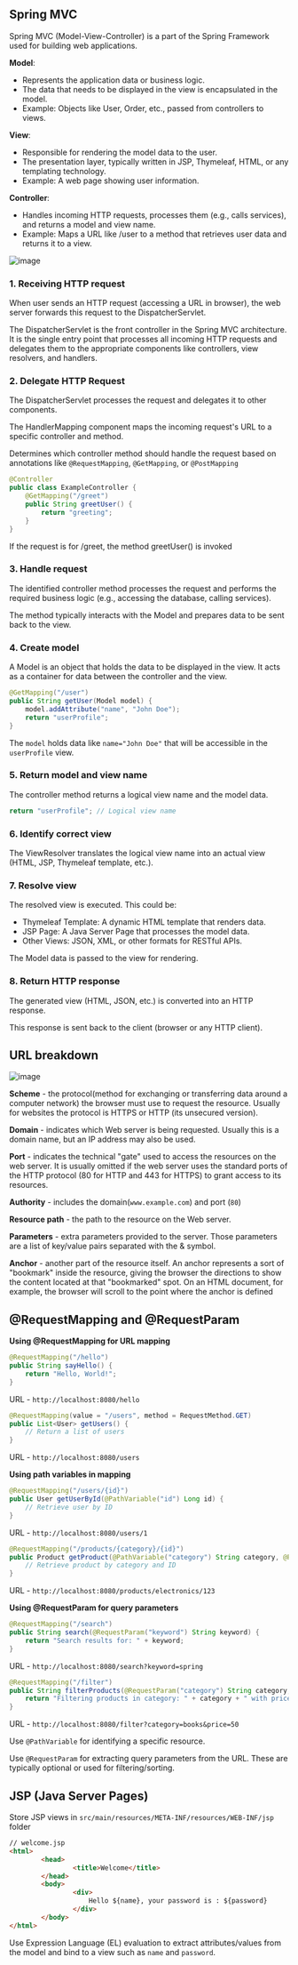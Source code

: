 ## Spring MVC
Spring MVC (Model-View-Controller) is a part of the Spring Framework used for building web applications.

**Model**:
- Represents the application data or business logic.
- The data that needs to be displayed in the view is encapsulated in the model.
- Example: Objects like User, Order, etc., passed from controllers to views.

**View**:
- Responsible for rendering the model data to the user.
- The presentation layer, typically written in JSP, Thymeleaf, HTML, or any templating technology.
- Example: A web page showing user information.

**Controller**:

- Handles incoming HTTP requests, processes them (e.g., calls services), and returns a model and view name.
- Example: Maps a URL like /user to a method that retrieves user data and returns it to a view.

![image](https://github.com/user-attachments/assets/bd656e8f-0b1a-40bd-a3e0-aa4849ac9163)

### 1. Receiving HTTP request
When user sends an HTTP request (accessing a URL in browser), the web server forwards this request to the DispatcherServlet.  

The DispatcherServlet is the front controller in the Spring MVC architecture. It is the single entry point that processes all incoming HTTP requests and delegates them to the appropriate components like controllers, view resolvers, and handlers.

### 2. Delegate HTTP Request
The DispatcherServlet processes the request and delegates it to other components.  

The HandlerMapping component maps the incoming request's URL to a specific controller and method.  

Determines which controller method should handle the request based on annotations like `@RequestMapping`, `@GetMapping`, or `@PostMapping`

```java
@Controller
public class ExampleController {
    @GetMapping("/greet")
    public String greetUser() {
        return "greeting";
    }
}
```

If the request is for /greet, the method greetUser() is invoked

### 3. Handle request
The identified controller method processes the request and performs the required business logic (e.g., accessing the database, calling services).  

The method typically interacts with the Model and prepares data to be sent back to the view.  

### 4. Create model
A Model is an object that holds the data to be displayed in the view. It acts as a container for data between the controller and the view.
```java
@GetMapping("/user")
public String getUser(Model model) {
    model.addAttribute("name", "John Doe");
    return "userProfile";
}
```
The `model` holds data like `name="John Doe"` that will be accessible in the `userProfile` view.

### 5. Return model and view name
The controller method returns a logical view name and the model data.
```java
return "userProfile"; // Logical view name
```

### 6. Identify correct view
The ViewResolver translates the logical view name into an actual view (HTML, JSP, Thymeleaf template, etc.).  

### 7. Resolve view
The resolved view is executed. This could be:
- Thymeleaf Template: A dynamic HTML template that renders data.
- JSP Page: A Java Server Page that processes the model data.
- Other Views: JSON, XML, or other formats for RESTful APIs.   

The Model data is passed to the view for rendering.

### 8. Return HTTP response
The generated view (HTML, JSON, etc.) is converted into an HTTP response.  

This response is sent back to the client (browser or any HTTP client).

## URL breakdown
![image](https://github.com/user-attachments/assets/8e17e718-e24d-4de4-9a91-e8246b6e4937)

**Scheme** - the protocol(method for exchanging or transferring data around a computer network) the browser must use to request the resource. Usually for websites the protocol is HTTPS or HTTP (its unsecured version).  

**Domain** - indicates which Web server is being requested. Usually this is a domain name, but an IP address may also be used.  

**Port** - indicates the technical "gate" used to access the resources on the web server. It is usually omitted if the web server uses the standard ports of the HTTP protocol (80 for HTTP and 443 for HTTPS) to grant access to its resources.  

**Authority** - includes the domain(`www.example.com`) and port (`80`)  

**Resource path** - the path to the resource on the Web server.  

**Parameters** - extra parameters provided to the server. Those parameters are a list of key/value pairs separated with the & symbol.  

**Anchor** -  another part of the resource itself. An anchor represents a sort of "bookmark" inside the resource, giving the browser the directions to show the content located at that "bookmarked" spot. On an HTML document, for example, the browser will scroll to the point where the anchor is defined

## @RequestMapping and @RequestParam
**Using @RequestMapping for URL mapping**
```java
@RequestMapping("/hello")
public String sayHello() {
    return "Hello, World!";
}
```

URL - `http://localhost:8080/hello`

```java
@RequestMapping(value = "/users", method = RequestMethod.GET)
public List<User> getUsers() {
    // Return a list of users
}
```
URL - `http://localhost:8080/users`

**Using path variables in mapping**
```java
@RequestMapping("/users/{id}")
public User getUserById(@PathVariable("id") Long id) {
    // Retrieve user by ID
}
```

URL - `http://localhost:8080/users/1`

```java
@RequestMapping("/products/{category}/{id}")
public Product getProduct(@PathVariable("category") String category, @PathVariable("id") Long id) {
    // Retrieve product by category and ID
}
```

URL - `http://localhost:8080/products/electronics/123`

**Using @RequestParam for query parameters**
```java
@RequestMapping("/search")
public String search(@RequestParam("keyword") String keyword) {
    return "Search results for: " + keyword;
}
```

URL - `http://localhost:8080/search?keyword=spring`

```java
@RequestMapping("/filter")
public String filterProducts(@RequestParam("category") String category, @RequestParam("price") double price) {
    return "Filtering products in category: " + category + " with price <= " + price;
}
```

URL - `http://localhost:8080/filter?category=books&price=50`

Use `@PathVariable` for identifying a specific resource.  

Use `@RequestParam` for extracting query parameters from the URL. These are typically optional or used for filtering/sorting.

## JSP (Java Server Pages)
Store JSP views in `src/main/resources/META-INF/resources/WEB-INF/jsp` folder     

```html
// welcome.jsp
<html>
        <head>
                <title>Welcome</title>
        </head>
        <body>
                <div>
                    Hello ${name}, your password is : ${password}
                </div>
        </body>
</html>
```
Use Expression Language (EL) evaluation to extract attributes/values from the model and bind to a view such as `name` and `password`.
